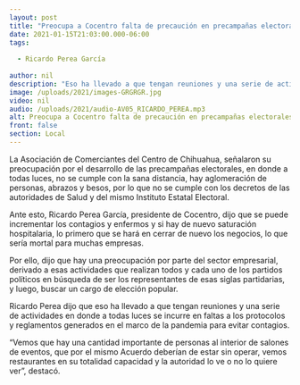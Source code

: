 ```yaml
---
layout: post
title: "Preocupa a Cocentro falta de precaución en precampañas electorales"
date: 2021-01-15T21:03:00.000-06:00
tags:
  
  - Ricardo Perea García
  
author: nil
description: "Eso ha llevado a que tengan reuniones y una serie de actividades en donde a todas luces se incurre en faltas a los protocolos y reglamentos generados en el marco de la pandemia para evitar contagio"
image: /uploads/2021/images-GRGRGR.jpg
video: nil
audio: /uploads/2021/audio-AV05_RICARDO_PEREA.mp3
alt: Preocupa a Cocentro falta de precaución en precampañas electorales
front: false
section: Local
---
```


La Asociación de Comerciantes del Centro de Chihuahua, señalaron su preocupación por el desarrollo de las precampañas electorales, en donde a todas luces, no se cumple con la sana distancia, hay aglomeración de personas, abrazos y besos, por lo que no se cumple con los decretos de las autoridades de Salud y del mismo Instituto Estatal Electoral.

Ante esto, Ricardo Perea García, presidente de Cocentro, dijo que se puede incrementar los contagios y enfermos y si hay de nuevo saturación hospitalaria, lo primero que se hará en cerrar de nuevo los negocios, lo que sería mortal para muchas empresas.

Por ello, dijo que hay una preocupación por parte del sector empresarial, derivado a esas actividades que realizan todos y cada uno de los partidos políticos en búsqueda de ser los representantes de esas siglas partidarias, y luego, buscar un cargo de elección popular.

Ricardo Perea dijo que eso ha llevado a que tengan reuniones y una serie de actividades en donde a todas luces se incurre en faltas a los protocolos y reglamentos generados en el marco de la pandemia para evitar contagios.

“Vemos que hay una cantidad importante de personas al interior de salones de eventos, que por el mismo Acuerdo deberían de estar sin operar, vemos restaurantes en su totalidad capacidad y la autoridad lo ve o no lo quiere ver”, destacó. 